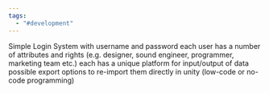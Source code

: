 ```yaml
---
tags:
  - "#development"
---
```


Simple Login System with username and password
each user has a number of attributes and rights (e.g. designer, sound engineer, programmer, marketing team etc.)
each has a unique platform for input/output of data
possible export options to re-import them directly in unity (low-code or no-code programming)